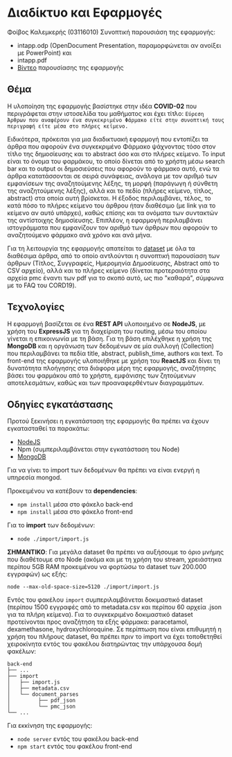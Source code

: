 # Διαδίκτυο και Εφαρμογές

Φοίβος Καλεμκερής (03116010)
Συνοπτική παρουσιάση της εφαρμογής:
* intapp.odp (OpenDocument Presentation, παραμορφώνεται αν ανοίξει με PowerPoint) και 
* intapp.pdf
* [Βίντεο]() παρουσίασης της εφαρμογής

## Θέμα

Η υλοποίηση της εφαρμογής βασίστηκε στην ιδέα **COVID-02** που περιγράφεται στην ιστοσελίδα του μαθήματος και έχει τίτλο:
`Εύρεση Άρθρων που αναφέρουν ένα συγκεκριμένο Φάρμακο είτε στην συνοπτική τους περιγραφή είτε μέσα στο πλήρες κείμενο.`

Ειδικότερα, πρόκειται για μια διαδικτυακή εφαρμογή που εντοπίζει τα άρθρα που αφορούν ένα συγκεκριμένο Φάρμακο ψάχνοντας τόσο στον τίτλο της δημοσίευσης και το abstract όσο και στο πλήρες κείμενο. Το input είναι το όνομα του φαρμάκου, το οποίο δίνεται από το χρήστη μέσω search bar και το output οι δημοσιεύσεις που αφορούν το φάρμακο αυτό, ενώ τα άρθρα κατατάσσονται σε σειρά συνάφειας, ανάλογα με τον αριθμό των εμφανίσεων της αναζητούμενης λέξης, τη μορφή (παράγωγη ή σύνθετη της αναζητούμενης λέξης), αλλά και το πεδίο (πλήρες κείμενο, τίτλος, abstract) στα οποία αυτή βρίσκεται. Η έξοδος περιλαμβάνει, τέλος, το κατά πόσο το πλήρες κείμενο του άρθρου ήταν διαθέσιμο (με link για το κείμενο αν αυτό υπάρχει), καθώς επίσης και τα ονόματα των συντακτών της αντίστοιχης δημοσίευσης.
Επιπλέον, η εφαρμογή περιλαμβάνει ιστογράμματα που εμφανίζουν τον αριθμό των άρθρων που αφορούν το αναζητούμενο φάρμακο ανά χρόνο και ανά μήνα.

Για τη λειτουργία της εφαρμογής απατείται το [dataset](https://www.semanticscholar.org/cord19) με όλα τα διαθέσιμα άρθρα, από το οποίο αντλούνται η συνοπτική παρουσίαση των άρθρων (Τίτλος, Συγγραφείς, Ημερομηνία Δημοσίευσης, Abstract από το CSV αρχείο), αλλά και το πλήρες κείμενο (δίνεται προτεραιότητα στα αρχεία pmc έναντι των pdf για το σκοπό αυτό, ως πιο "καθαρά", σύμφωνα με το FAQ του CORD19).

## Τεχνολογίες

Η εφαρμογή βασίζεται σε ένα **REST API** υλοποιημένο σε **NodeJS**, με χρήση του **ExpressJS** για τη διαχείριση του routing, μέσω του οποίου γίνεται η επικοινωνία με τη βάση. Για τη βάση επιλέχθηκε η χρήση της **MongoDB** και η οργάνωση των δεδομένων σε μία συλλογή (Collection) που περιλαμβάνει τα πεδία title, abstract, publish_time, authors και text.
Το front-end της εφαρμογής υλοποιήθηκε με χρήση του **ReactJS** και δίνει τη δυνατότητα πλοήγησης στα διάφορα μέρη της εφαρμογής, αναζήτησης βάσει του φαρμάκου από το χρήστη, εμφάνισης των ζητούμενων αποτελεσμάτων, καθώς και των προαναφερθέντων διαγραμμάτων.

## Οδηγίες εγκατάστασης

Προτού ξεκινήσει η εγκατάσταση της εφαρμογής θα πρέπει να έχουν
εγκατασταθεί τα παρακάτω:
* [NodeJS](https://nodejs.org/en/)
* Npm (συμπεριλαμβάνεται στην εγκατάσταση του Node)
* [MongoDB](https://www.mongodb.com/try/download)

Για να γίνει το import των δεδομένων θα πρέπει να είναι ενεργή η
υπηρεσία mongod.

Προκειμένου να κατέβουν τα **dependencies**:

* `npm install` μέσα στο φάκελο back-end
* `npm install` μέσα στο φάκελο front-end

Για το **import** των δεδομένων:

* `node ./import/import.js`

**ΣΗΜΑΝΤΙΚΟ**: Για μεγάλα dataset θα πρέπει να αυξήσουμε το όριο μνήμης που διαθέτουμε
στο Node (ακόμα και με τη χρήση του stream, χρειάστηκα περίπου 5GB RAM προκειμένου
να φορτώσω το dataset των 200.000 εγγραφών) ως εξής:

`node --max-old-space-size=5120 ./import/import.js`

Εντός του φακέλου `import` συμπεριλαμβάνεται δοκιμαστικό dataset (περίπου 1500 εγγραφές από το metadata.csv και περίπου 60 αρχεία .json για τα πλήρη κείμενα). Για το συγκεκριμένο δοκιμαστικό dataset προτείνονται προς αναζήτηση τα εξής φάρμακα:
paracetamol, dexamethasone, hydroxychloroquine. Σε περίπτωση που είναι επιθυμητή η χρήση του πλήρους dataset, θα πρέπει πριν το import να έχει τοποθετηθεί χειροκίνητα εντός του φακέλου διατηρώντας την υπάρχουσα δομή φακέλων:

    back-end
    ├── ...
    ├── import                   
    │   ├── import.js          
    │   ├── metadata.csv         
    │   └── document_parses
    │         ├── pdf_json
    │         └── pmc_json
    └── ...

Για εκκίνηση της εφαρμογής:

* `node server` εντός του φακέλου back-end
* `npm start` εντός του φακέλου front-end
